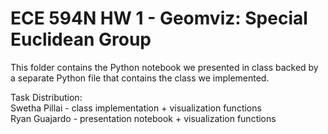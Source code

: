 # ECE 594N HW 1 - Geomviz: Special Euclidean Group

This folder contains the Python notebook we presented in class backed by a separate Python file that contains the class we implemented.

Task Distribution: <br />
Swetha Pillai - class implementation + visualization functions <br />
Ryan Guajardo - presentation notebook + visualization functions <br />
